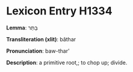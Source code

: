 # Lexicon Entry H1334

**Lemma**: בָּתַר

**Transliteration (xlit)**: bâthar

**Pronunciation**: baw-thar'

**Description**:
a primitive root,; to chop up; divide.
